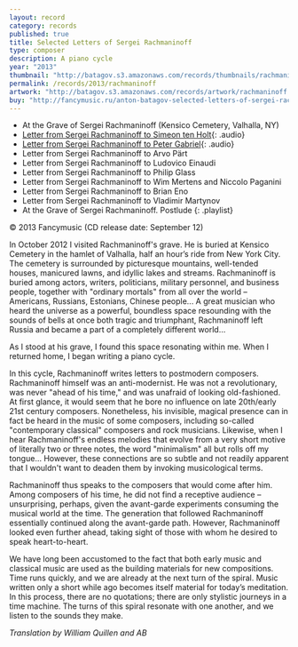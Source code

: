 ```yaml
---
layout: record
category: records
published: true
title: Selected Letters of Sergei Rachmaninoff
type: composer
description: A piano cycle
year: "2013"
thumbnail: "http://batagov.s3.amazonaws.com/records/thumbnails/rachmaninoff%20cover.jpg"
permalink: /records/2013/rachmaninoff
artwork: "http://batagov.s3.amazonaws.com/records/artwork/rachmaninoff.png"
buy: "http://fancymusic.ru/anton-batagov-selected-letters-of-sergei-rachmaninoff/"
---
```


- At the Grave of Sergei Rachmaninoff (Kensico Cemetery, Valhalla, NY) [<i class="fa fa-youtube-play"></i>](http://www.youtube.com/watch?v=lKmYqfQxAdY)
- [Letter from Sergei Rachmaninoff to Simeon ten Holt](http://batagov.s3.amazonaws.com/records/sounds/to_simeon_ten_holt.mp3){: .audio} [<i class="fa fa-youtube-play"></i>](http://www.youtube.com/watch?v=_kOQsIF3KDw)
- [Letter from Sergei Rachmaninoff to Peter Gabriel](http://batagov.s3.amazonaws.com/records/sounds/to_peter_gabriel.mp3){: .audio} [<i class="fa fa-youtube-play"></i>](http://www.youtube.com/watch?v=-iiLHdASnqA)
- Letter from Sergei Rachmaninoff to Arvo Pärt
- Letter from Sergei Rachmaninoff to Ludovico Einaudi
- Letter from Sergei Rachmaninoff to Philip Glass
- Letter from Sergei Rachmaninoff to Wim Mertens and Niccolo Paganini
- Letter from Sergei Rachmaninoff to Brian Eno
- Letter from Sergei Rachmaninoff to Vladimir Martynov
- At the Grave of Sergei Rachmaninoff. Postlude
{: .playlist}

© 2013 Fancymusic (CD release date: September 12)

In October 2012 I visited Rachmaninoff's grave. He is buried at Kensico Cemetery in the hamlet of Valhalla, half an hour’s ride from New York City. The cemetery is surrounded by picturesque mountains, well-tended houses, manicured lawns, and idyllic lakes and streams. Rachmaninoff is buried among actors, writers, politicians, military personnel, and business people, together with "ordinary mortals" from all over the world – Americans, Russians, Estonians, Chinese people... A great musician who heard the universe as a powerful, boundless space resounding with the sounds of bells at once both tragic and triumphant, Rachmaninoff left Russia and became a part of a completely different world…

As I stood at his grave, I found this space resonating within me. When I returned home, I began writing a piano cycle.

In this cycle, Rachmaninoff writes letters to postmodern composers. Rachmaninoff himself was an anti-modernist. He was not a revolutionary, was never "ahead of his time," and was unafraid of looking old-fashioned. At first glance, it would seem that he bore no influence on late 20th/early 21st century composers. Nonetheless, his invisible, magical presence can in fact be heard in the music of some composers, including so-called "contemporary classical" composers and rock musicians. Likewise, when I hear Rachmaninoff's endless melodies that evolve from a very short motive of literally two or three notes, the word "minimalism" all but rolls off my tongue… However, these connections are so subtle and not readily apparent that I wouldn't want to deaden them by invoking musicological terms.

Rachmaninoff thus speaks to the composers that would come after him. Among composers of his time, he did not find a receptive audience – unsurprising, perhaps, given the avant-garde experiments consuming the musical world at the time. The generation that followed Rachmaninoff essentially continued along the avant-garde path. However, Rachmaninoff looked even further ahead, taking sight of those with whom he desired to speak heart-to-heart.

We have long been accustomed to the fact that both early music and classical music are used as the building materials for new compositions. Time runs quickly, and we are already at the next turn of the spiral. Music written only a short while ago becomes itself material for today’s meditation. In this process, there are no quotations; there are only stylistic journeys in a time machine. The turns of this spiral resonate with one another, and we listen to the sounds they make.

_Translation by William Quillen and AB_